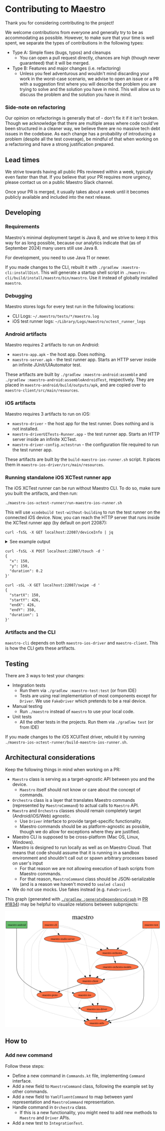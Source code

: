 # Contributing to Maestro

Thank you for considering contributing to the project!

We welcome contributions from everyone and generally try to be as accommodating as possible. However, to make sure that your time is well spent, we separate the types of 
contributions in the following types:

- Type A: Simple fixes (bugs, typos) and cleanups
  - You can open a pull request directly, chances are high (though never guaranteed) that it will be merged.
- Type B: Features and major changes (i.e. refactoring)
  - Unless you feel adventurous and wouldn't mind discarding your work in the worst-case scenario, we advise to open an issue or a PR with a suggestion first where you will 
    describe the problem you are trying to solve and the solution you have in mind. This will allow us to discuss the problem and the solution you have in mind.

### Side-note on refactoring

Our opinion on refactorings is generally that of - don't fix it if it isn't broken. Though we acknowledge that there are multiple areas where code could've been structured in a 
cleaner way, we believe there are no massive tech debt issues in the codebase. As each change has a probability of introducing a problem (despite all the test coverage), be 
mindful of that when working on a refactoring and have a strong justification prepared. 

## Lead times

We strive towards having all public PRs reviewed within a week, typically even faster than that. If you believe that your PR requires more urgency, please contact us on a 
public Maestro Slack channel.

Once your PR is merged, it usually takes about a week until it becomes publicly available and included into the next release.

## Developing

### Requirements

Maestro's minimal deployment target is Java 8, and we strive to keep it this way
for as long possible, because our analytics indicate that (as of September 2024) many
users still use Java 8.

For development, you need to use Java 11 or newer.

If you made changes to the CLI, rebuilt it with `./gradlew :maestro-cli:installDist`. This will generate a startup shell
script in `./maestro-cli/build/install/maestro/bin/maestro`. Use it instead of globally installed `maestro`.

### Debugging

Maestro stores logs for every test run in the following locations:

- CLI Logs: `~/.maestro/tests/*/maestro.log`
- iOS test runner logs: `~/Library/Logs/maestro/xctest_runner_logs`

### Android artifacts

Maestro requires 2 artifacts to run on Android:

- `maestro-app.apk` - the host app. Does nothing.
- `maestro-server.apk` - the test runner app. Starts an HTTP server inside an infinite JUnit/UIAutomator test.

These artifacts are built by `./gradlew :maestro-android:assemble` and `./gradlew :maestro-android:assembleAndroidTest`, respectively.
They are placed in `maestro-android/build/outputs/apk`, and are copied over to `maestro-client/src/main/resources`.

### iOS artifacts

Maestro requires 3 artifacts to run on iOS:

- `maestro-driver` - the host app for the test runner. Does nothing and is not installed.
- `maestro-driverUITests-Runner.app` - the test runner app. Starts an HTTP server inside an infinite XCTest. 
- `maestro-driver-config.xctestrun` - the configuration file required to run the test runner app.

These artifacts are built by the `build-maestro-ios-runner.sh` script. It places them in `maestro-ios-driver/src/main/resources`.

### Running standalone iOS XCTest runner app

The iOS XCTest runner can be run without Maestro CLI. To do so, make sure you built the artifacts, and then run:

```console
./maestro-ios-xctest-runner/run-maestro-ios-runner.sh
```

This will use `xcodebuild test-without-building` to run the test runner on the connected iOS device. Now, you can reach
the HTTP server that runs inside the XCTest runner app (by default on port 22087):

```console
curl -fsSL -X GET localhost:22087/deviceInfo | jq
```

<details>
<summary>See example output</summary>

```json
{
  "heightPoints": 852,
  "heightPixels": 2556,
  "widthPixels": 1179,
  "widthPoints": 393
}
```

</details>

```console
curl -fsSL -X POST localhost:22087/touch -d '
{
  "x": 150,
  "y": 150,
  "duration": 0.2
}'
```

```console
curl -sSL -X GET localhost:22087/swipe -d '
{
  "startX": 150,
  "startY": 426,
  "endX": 426,
  "endY": 350,
  "duration": 1
}'
```


### Artifacts and the CLI

`maestro-cli` depends on both `maestro-ios-driver` and `maestro-client`. This is how the CLI gets these artifacts.

## Testing

There are 3 ways to test your changes:

- Integration tests
  - Run them via `./gradlew :maestro-test:test` (or from IDE)
  - Tests are using real implementation of most components except for `Driver`. We use `FakeDriver` which pretends to be a real device.
- Manual testing
  - Run `./maestro` instead of `maestro` to use your local code.
- Unit tests
  - All the other tests in the projects. Run them via `./gradlew test` (or from IDE)

If you made changes to the iOS XCUITest driver, rebuild it by running `./maestro-ios-xctest-runner/build-maestro-ios-runner.sh`.

## Architectural considerations

Keep the following things in mind when working on a PR:

- `Maestro` class is serving as a target-agnostic API between you and the device.
  - `Maestro` itself should not know or care about the concept of commands.
- `Orchestra` class is a layer that translates Maestro commands (represented by `MaestroCommand`) to actual calls to `Maestro` API.
- `Maestro` and `Orchestra` classes should remain completely target (Android/iOS/Web) agnostic.
  - Use `Driver` interface to provide target-specific functionality.
  - Maestro commands should be as platform-agnostic as possible, though we do allow for exceptions where they are justified.
- Maestro CLI is supposed to be cross-platform (Mac OS, Linux, Windows).
- Maestro is designed to run locally as well as on Maestro Cloud. That means that code should assume that it is running in a sandbox environment and shouldn't call out or spawn 
  arbitrary processes based on user's input
  - For that reason we are not allowing execution of bash scripts from Maestro commands.
  - For that reason, `MaestroCommand` class should be JSON-serializable (and is a reason we haven't moved to `sealed class`)
- We do not use mocks. Use fakes instead (e.g. `FakeDriver`).

This graph (generated with [`./gradlew :generateDependencyGraph`][graph_plugin] in [PR #1834][pr_1834]) may be helpful
to visualize relations between subprojects:

![Project dependency graph](assets/project-dependency-graph.svg)

## How to

### Add new command

Follow these steps:

- Define a new command in `Commands.kt` file, implementing `Command` interface.
- Add a new field to `MaestroCommand` class, following the example set by other commands.
- Add a new field to `YamlFluentCommand` to map between yaml representation and `MaestroCommand` representation.
- Handle command in `Orchestra` class.
  - If this is a new functionality, you might need to add new methods to `Maestro` and `Driver` APIs.
- Add a new test to `IntegrationTest`.

[graph_plugin]: https://github.com/vanniktech/gradle-dependency-graph-generator-plugin
[pr_1834]: https://github.com/mobile-dev-inc/maestro/pull/1834
